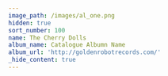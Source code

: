 ```yaml
---
image_path: /images/al_one.png
hidden: true
sort_number: 100
name: The Cherry Dolls
album_name: Catalogue Albumn Name
album_url: 'http://goldenrobotrecords.com/'
_hide_content: true
---
```

